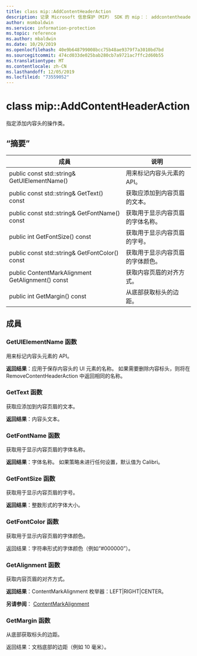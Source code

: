 ```yaml
---
title: class mip::AddContentHeaderAction
description: 记录 Microsoft 信息保护（MIP） SDK 的 mip：： addcontentheaderaction 类。
author: msmbaldwin
ms.service: information-protection
ms.topic: reference
ms.author: mbaldwin
ms.date: 10/29/2019
ms.openlocfilehash: 40e9b648799008bcc75b48ae9379f7a3010bd7bd
ms.sourcegitcommit: 474cd033de025bab280cb7a9721ac7ffc2d60b55
ms.translationtype: MT
ms.contentlocale: zh-CN
ms.lasthandoff: 12/05/2019
ms.locfileid: "73559052"
---
```

# <a name="class-mipaddcontentheaderaction"></a>class mip::AddContentHeaderAction 
指定添加内容头的操作类。
  
## <a name="summary"></a>“摘要”
 成員                        | 说明                                
--------------------------------|---------------------------------------------
public const std::string& GetUIElementName()  |  用来标记内容头元素的 API。
public const std::string& GetText() const  |  获取应添加到内容页眉的文本。
public const std::string& GetFontName() const  |  获取用于显示内容页眉的字体名称。
public int GetFontSize() const  |  获取用于显示内容页眉的字号。
public const std::string& GetFontColor() const  |  获取用于显示内容页眉的字体颜色。
public ContentMarkAlignment GetAlignment() const  |  获取内容页眉的对齐方式。
public int GetMargin() const  |  从底部获取标头的边距。
  
## <a name="members"></a>成員
  
### <a name="getuielementname-function"></a>GetUIElementName 函数
用来标记内容头元素的 API。

  
**返回结果**：应用于保存内容头的 UI 元素的名称。 如果需要删除内容标头，则将在 RemoveContentHeaderAction 中返回相同的名称。
  
### <a name="gettext-function"></a>GetText 函数
获取应添加到内容页眉的文本。

  
**返回结果**：内容头文本。
  
### <a name="getfontname-function"></a>GetFontName 函数
获取用于显示内容页眉的字体名称。

  
**返回结果**：字体名称。 如果策略未进行任何设置，默认值为 Calibri。
  
### <a name="getfontsize-function"></a>GetFontSize 函数
获取用于显示内容页眉的字号。

  
**返回结果**：整数形式的字体大小。
  
### <a name="getfontcolor-function"></a>GetFontColor 函数
获取用于显示内容页眉的字体颜色。

  
返回结果：字符串形式的字体颜色（例如“#000000”）。
  
### <a name="getalignment-function"></a>GetAlignment 函数
获取内容页眉的对齐方式。

  
**返回结果**：ContentMarkAlignment 枚举器：LEFT|RIGHT|CENTER。 
  
**另请参阅**： [ContentMarkAlignment](mip-enums-and-structs.md#contentmarkalignment-enum)
  
### <a name="getmargin-function"></a>GetMargin 函数
从底部获取标头的边距。

  
返回结果：文档底部的边距（例如 10 毫米）。